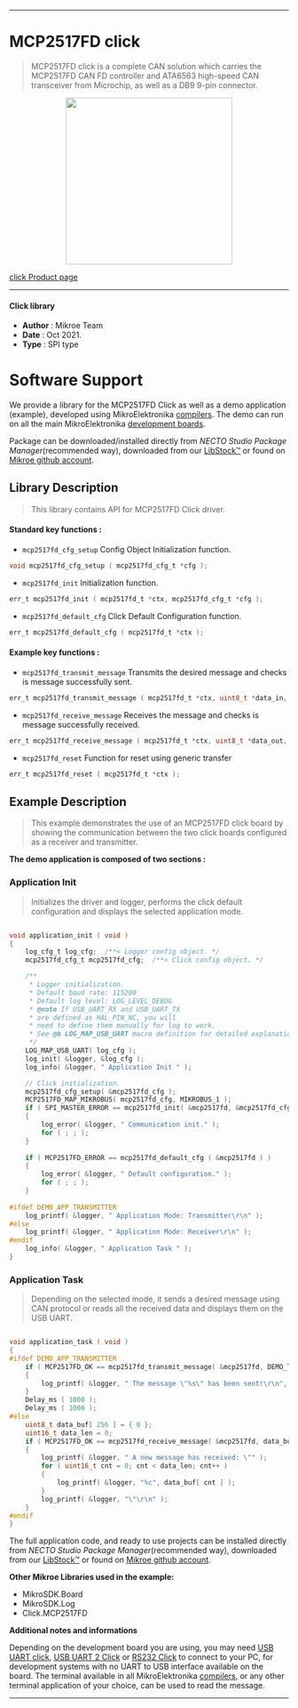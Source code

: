 
---
# MCP2517FD click

> MCP2517FD click is a complete CAN solution which carries the MCP2517FD CAN FD controller and ATA6563 high-speed CAN transceiver from Microchip, as well as a DB9 9-pin connector.

<p align="center">
  <img src="https://download.mikroe.com/images/click_for_ide/mcp2517fd_click.png" height=300px>
</p>

[click Product page](https://www.mikroe.com/mcp2517fd-click)

---


#### Click library

- **Author**        : Mikroe Team
- **Date**          : Oct 2021.
- **Type**          : SPI type


# Software Support

We provide a library for the MCP2517FD Click
as well as a demo application (example), developed using MikroElektronika
[compilers](https://www.mikroe.com/necto-studio).
The demo can run on all the main MikroElektronika [development boards](https://www.mikroe.com/development-boards).

Package can be downloaded/installed directly from *NECTO Studio Package Manager*(recommended way), downloaded from our [LibStock&trade;](https://libstock.mikroe.com) or found on [Mikroe github account](https://github.com/MikroElektronika/mikrosdk_click_v2/tree/master/clicks).

## Library Description

> This library contains API for MCP2517FD Click driver.

#### Standard key functions :

- `mcp2517fd_cfg_setup` Config Object Initialization function.
```c
void mcp2517fd_cfg_setup ( mcp2517fd_cfg_t *cfg );
```

- `mcp2517fd_init` Initialization function.
```c
err_t mcp2517fd_init ( mcp2517fd_t *ctx, mcp2517fd_cfg_t *cfg );
```

- `mcp2517fd_default_cfg` Click Default Configuration function.
```c
err_t mcp2517fd_default_cfg ( mcp2517fd_t *ctx );
```

#### Example key functions :

- `mcp2517fd_transmit_message` Transmits the desired message and checks is message successfully sent.
```c
err_t mcp2517fd_transmit_message ( mcp2517fd_t *ctx, uint8_t *data_in, uint16_t data_len );
```

- `mcp2517fd_receive_message` Receives the message and checks is message successfully received.
```c
err_t mcp2517fd_receive_message ( mcp2517fd_t *ctx, uint8_t *data_out, uint16_t *data_len );
```

- `mcp2517fd_reset` Function for reset using generic transfer
```c
err_t mcp2517fd_reset ( mcp2517fd_t *ctx );
```

## Example Description

> This example demonstrates the use of an MCP2517FD click board by showing
the communication between the two click boards configured as a receiver and transmitter.

**The demo application is composed of two sections :**

### Application Init

> Initializes the driver and logger, performs the click default configuration and displays the selected application mode.

```c

void application_init ( void )
{
    log_cfg_t log_cfg;  /**< Logger config object. */
    mcp2517fd_cfg_t mcp2517fd_cfg;  /**< Click config object. */

    /** 
     * Logger initialization.
     * Default baud rate: 115200
     * Default log level: LOG_LEVEL_DEBUG
     * @note If USB_UART_RX and USB_UART_TX 
     * are defined as HAL_PIN_NC, you will 
     * need to define them manually for log to work. 
     * See @b LOG_MAP_USB_UART macro definition for detailed explanation.
     */
    LOG_MAP_USB_UART( log_cfg );
    log_init( &logger, &log_cfg );
    log_info( &logger, " Application Init " );

    // Click initialization.
    mcp2517fd_cfg_setup( &mcp2517fd_cfg );
    MCP2517FD_MAP_MIKROBUS( mcp2517fd_cfg, MIKROBUS_1 );
    if ( SPI_MASTER_ERROR == mcp2517fd_init( &mcp2517fd, &mcp2517fd_cfg ) )
    {
        log_error( &logger, " Communication init." );
        for ( ; ; );
    }
    
    if ( MCP2517FD_ERROR == mcp2517fd_default_cfg ( &mcp2517fd ) )
    {
        log_error( &logger, " Default configuration." );
        for ( ; ; );
    }
    
#ifdef DEMO_APP_TRANSMITTER
    log_printf( &logger, " Application Mode: Transmitter\r\n" );
#else
    log_printf( &logger, " Application Mode: Receiver\r\n" );
#endif
    log_info( &logger, " Application Task " );
}

```

### Application Task

> Depending on the selected mode, it sends a desired message using CAN protocol or reads all the received data and displays them on the USB UART.

```c

void application_task ( void )
{
#ifdef DEMO_APP_TRANSMITTER
    if ( MCP2517FD_OK == mcp2517fd_transmit_message( &mcp2517fd, DEMO_TEXT_MESSAGE, strlen( DEMO_TEXT_MESSAGE ) ) )
    {
        log_printf( &logger, " The message \"%s\" has been sent!\r\n", ( char * ) DEMO_TEXT_MESSAGE );
    }
    Delay_ms ( 1000 );
    Delay_ms ( 1000 );
#else
    uint8_t data_buf[ 256 ] = { 0 };
    uint16_t data_len = 0;
    if ( MCP2517FD_OK == mcp2517fd_receive_message( &mcp2517fd, data_buf, &data_len ) )
    {
        log_printf( &logger, " A new message has received: \"" );
        for ( uint16_t cnt = 0; cnt < data_len; cnt++ )
        {
            log_printf( &logger, "%c", data_buf[ cnt ] );
        }
        log_printf( &logger, "\"\r\n" );
    }
#endif
}

```

The full application code, and ready to use projects can be installed directly from *NECTO Studio Package Manager*(recommended way), downloaded from our [LibStock&trade;](https://libstock.mikroe.com) or found on [Mikroe github account](https://github.com/MikroElektronika/mikrosdk_click_v2/tree/master/clicks).

**Other Mikroe Libraries used in the example:**

- MikroSDK.Board
- MikroSDK.Log
- Click.MCP2517FD

**Additional notes and informations**

Depending on the development board you are using, you may need
[USB UART click](http://shop.mikroe.com/usb-uart-click),
[USB UART 2 Click](http://shop.mikroe.com/usb-uart-2-click) or
[RS232 Click](http://shop.mikroe.com/rs232-click) to connect to your PC, for
development systems with no UART to USB interface available on the board. The
terminal available in all MikroElektronika
[compilers](http://shop.mikroe.com/compilers), or any other terminal application
of your choice, can be used to read the message.

---
